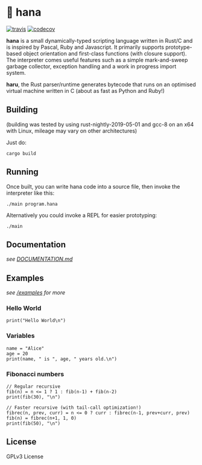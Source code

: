 # 🌸 hana

[![travis](https://travis-ci.org/ffwff/hana.svg?branch=haru)](https://travis-ci.org/ffwff/hana)
[![codecov](https://codecov.io/gh/ffwff/hana/branch/haru/graph/badge.svg)](https://codecov.io/gh/ffwff/hana)

**hana** is a small dynamically-typed scripting language written in Rust/C
and is inspired by Pascal, Ruby and Javascript. It primarily supports prototype-based
object orientation and first-class functions (with closure support). The interpreter
comes useful features such as a simple mark-and-sweep garbage collector, exception handling
and a work in progress import system.

**haru**, the Rust parser/runtime generates bytecode that runs on an optimised
virtual machine written in C (about as fast as Python and Ruby!)

## Building

(building was tested by using rust-nightly-2019-05-01 and gcc-8 on an x64 with Linux, mileage
may vary on other architectures)

Just do:

```
cargo build
```

## Running

Once built, you can write hana code into a source file, then invoke the interpreter like this:

```
./main program.hana
```

Alternatively you could invoke a REPL for easier prototyping:

```
./main
```

## Documentation

*see [DOCUMENTATION.md](/DOCUMENTATION.md)*

## Examples

*see [/examples](/examples) for more*

### Hello World

```
print("Hello World\n")
```

### Variables

```
name = "Alice"
age = 20
print(name, " is ", age, " years old.\n")
```

### Fibonacci numbers

```
// Regular recursive
fib(n) = n <= 1 ? 1 : fib(n-1) + fib(n-2)
print(fib(30), "\n")

// Faster recursive (with tail-call optimization!)
fibrec(n, prev, curr) = n <= 0 ? curr : fibrec(n-1, prev+curr, prev)
fib(n) = fibrec(n+1, 1, 0)
print(fib(50), "\n")
```

## License

GPLv3 License
